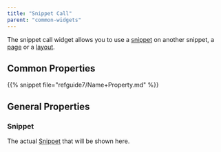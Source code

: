 ```yaml
---
title: "Snippet Call"
parent: "common-widgets"
---
```



The snippet call widget allows you to use a [snippet](snippet) on another snippet, a [page](page) or a [layout](layout).

## Common Properties

{{% snippet file="refguide7/Name+Property.md" %}}

## General Properties

### Snippet

The actual [Snippet](snippet) that will be shown here.
